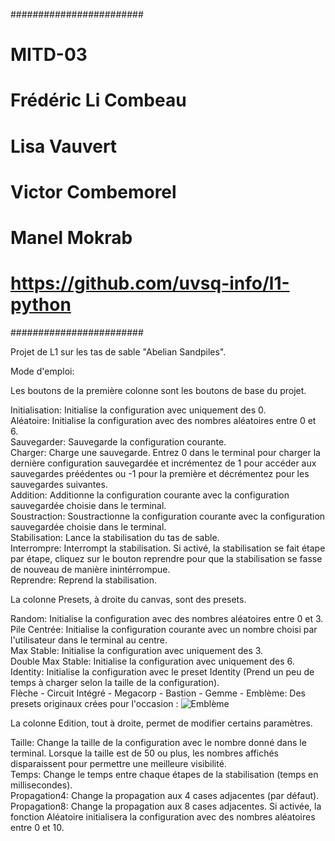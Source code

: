 ########################
# MITD-03
# Frédéric Li Combeau
# Lisa Vauvert
# Victor Combemorel
# Manel Mokrab
# https://github.com/uvsq-info/l1-python
########################

Projet de L1 sur les tas de sable "Abelian Sandpiles".

Mode d'emploi:

Les boutons de la première colonne sont les boutons de base du projet.

Initialisation: Initialise la configuration avec uniquement des 0.  
Aléatoire: Initialise la configuration avec des nombres aléatoires entre 0 et 6.  
Sauvegarder: Sauvegarde la configuration courante.  
Charger: Charge une sauvegarde. Entrez 0 dans le terminal pour charger la dernière configuration sauvegardée et incrémentez de 1 pour accéder aux sauvegardes préédentes ou -1 pour la première et décrémentez pour les sauvegardes suivantes.  
Addition: Additionne la configuration courante avec la configuration sauvegardée choisie dans le terminal.  
Soustraction: Soustractionne la configuration courante avec la configuration sauvegardée choisie dans le terminal.  
Stabilisation: Lance la stabilisation du tas de sable.  
Interrompre: Interrompt la stabilisation. Si activé, la stabilisation se fait étape par étape, cliquez sur le bouton reprendre pour que la stabilisation se fasse de nouveau de manière inintérrompue.  
Reprendre: Reprend la stabilisation.  

La colonne Presets, à droite du canvas, sont des presets.  

Random: Initialise la configuration avec des nombres aléatoires entre 0 et 3.  
Pile Centrée: Initialise la configuration courante avec un nombre choisi par l'utilisateur dans le terminal au centre.  
Max Stable: Initialise la configuration avec uniquement des 3.  
Double Max Stable: Initialise la configuration avec uniquement des 6.  
Identity: Initialise la configuration avec le preset Identity (Prend un peu de temps à charger selon la taille de la configuration).  
Flèche - Circuit Intégré - Megacorp - Bastion - Gemme - Emblème: Des presets originaux crées pour l'occasion :
![Emblème](https://media.discordapp.net/attachments/941701899760046170/952368739033157632/Capture_decran_2022-03-13_014737.png?width=1199&height=1207)

La colonne Edition, tout à droite, permet de modifier certains paramètres.  

Taille: Change la taille de la configuration avec le nombre donné dans le terminal. Lorsque la taille est de 50 ou plus, les nombres affichés disparaissent pour permettre une meilleure visibilité.  
Temps: Change le temps entre chaque étapes de la stabilisation (temps en millisecondes).  
Propagation4: Change la propagation aux 4 cases adjacentes (par défaut).
Propagation8: Change la propagation aux 8 cases adjacentes. Si activée, la fonction Aléatoire initialisera la configuration avec des nombres aléatoires entre 0 et 10.  
